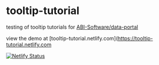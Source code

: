 # tooltip-tutorial
testing of tooltip tutorials for [ABI-Software/data-portal](https://github.com/ABI-Software/data-portal)

view the demo at [tooltip-tutorial.netlify.com](https://tooltip-tutorial.netlify.com

[![Netlify Status](https://api.netlify.com/api/v1/badges/cbe36b79-2310-4bce-b3ba-3a63d72d4f93/deploy-status)](https://app.netlify.com/sites/tooltip-tutorial/deploys)
